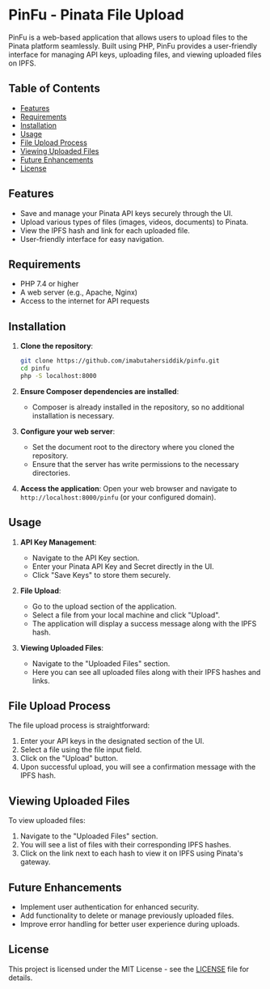 # PinFu - Pinata File Upload

PinFu is a web-based application that allows users to upload files to the Pinata platform seamlessly. Built using PHP, PinFu provides a user-friendly interface for managing API keys, uploading files, and viewing uploaded files on IPFS.

## Table of Contents

- [Features](#features)
- [Requirements](#requirements)
- [Installation](#installation)
- [Usage](#usage)
- [File Upload Process](#file-upload-process)
- [Viewing Uploaded Files](#viewing-uploaded-files)
- [Future Enhancements](#future-enhancements)
- [License](#license)

## Features

- Save and manage your Pinata API keys securely through the UI.
- Upload various types of files (images, videos, documents) to Pinata.
- View the IPFS hash and link for each uploaded file.
- User-friendly interface for easy navigation.

## Requirements

- PHP 7.4 or higher
- A web server (e.g., Apache, Nginx)
- Access to the internet for API requests

## Installation

1. **Clone the repository**:
   ```bash
   git clone https://github.com/imabutahersiddik/pinfu.git
   cd pinfu
   php -S localhost:8000
   ```

2. **Ensure Composer dependencies are installed**:
   - Composer is already installed in the repository, so no additional installation is necessary.

3. **Configure your web server**:
   - Set the document root to the directory where you cloned the repository.
   - Ensure that the server has write permissions to the necessary directories.

4. **Access the application**:
   Open your web browser and navigate to `http://localhost:8000/pinfu` (or your configured domain).

## Usage

1. **API Key Management**:
   - Navigate to the API Key section.
   - Enter your Pinata API Key and Secret directly in the UI.
   - Click "Save Keys" to store them securely.

2. **File Upload**:
   - Go to the upload section of the application.
   - Select a file from your local machine and click "Upload".
   - The application will display a success message along with the IPFS hash.

3. **Viewing Uploaded Files**:
   - Navigate to the "Uploaded Files" section.
   - Here you can see all uploaded files along with their IPFS hashes and links.

## File Upload Process

The file upload process is straightforward:

1. Enter your API keys in the designated section of the UI.
2. Select a file using the file input field.
3. Click on the "Upload" button.
4. Upon successful upload, you will see a confirmation message with the IPFS hash.

## Viewing Uploaded Files

To view uploaded files:

1. Navigate to the "Uploaded Files" section.
2. You will see a list of files with their corresponding IPFS hashes.
3. Click on the link next to each hash to view it on IPFS using Pinata's gateway.

## Future Enhancements

- Implement user authentication for enhanced security.
- Add functionality to delete or manage previously uploaded files.
- Improve error handling for better user experience during uploads.

## License

This project is licensed under the MIT License - see the [LICENSE](LICENSE) file for details.